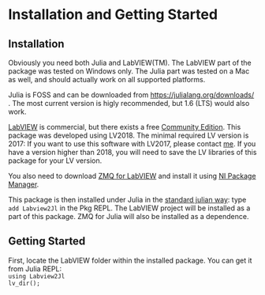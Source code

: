 # Installation and Getting Started

## Installation
Obviously you need both Julia and LabVIEW(TM). The LabVIEW part of the package was tested on Windows only. The Julia part was tested on a Mac as well, and should actually work on all supported platforms.

Julia is FOSS and can be downloaded from https://julialang.org/downloads/ . The most current version is higly recommended, but 1.6 (LTS) would also work.

[LabVIEW](https://www.ni.com/en-ie/shop/labview.html) is commercial, but there exists a free [Community Edition](https://www.ni.com/en-ie/shop/labview/select-edition/labview-community-edition.html). This package was developed using LV2018. The minimal required LV version is 2017: If you want to use this software with LV2017, please contact [me](https://github.com/Eben60). If you have a version higher than 2018, you will need to save the LV libraries of this package for your LV version.

You also need to download [ZMQ for LabVIEW](https://sourceforge.net/projects/labview-zmq/) and install it using [NI Package Manager](https://www.ni.com/en-ie/support/downloads/software-products/download.package-manager.html).

This package is then installed under Julia in the [standard julian way](https://docs.julialang.org/en/v1/stdlib/Pkg/): type `add Labview2Jl` in the  Pkg REPL. The LabVIEW project will be installed as a part of this package. ZMQ for Julia will also be installed as a dependence.

## Getting Started

First, locate the LabVIEW folder within the installed package. You can get it from Julia REPL:  
`using Labview2Jl`  
`lv_dir();`
